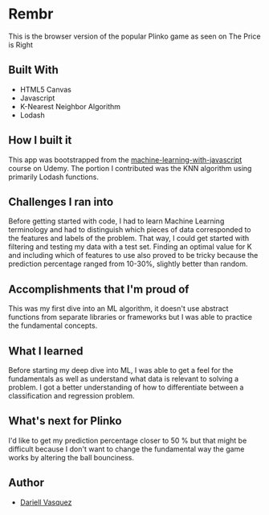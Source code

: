 # Rembr

This is the browser version of the popular Plinko game as seen on The Price is Right

## Built With

* HTML5 Canvas
* Javascript
* K-Nearest Neighbor Algorithm
* Lodash

## How I built it
This app was bootstrapped from the [machine-learning-with-javascript](https://www.udemy.com/machine-learning-with-javascript/) course on Udemy. The portion I contributed was the KNN algorithm using primarily Lodash functions.

## Challenges I ran into
Before getting started with code, I had to learn Machine Learning terminology and had to distinguish which pieces of data corresponded to the features and labels of the problem. That way, I could get started with filtering and testing my data with a test set. Finding an optimal value for K and including which of features to use also proved to be tricky because the prediction percentage ranged from 10-30%, slightly better than random.

## Accomplishments that I'm proud of
This was my first dive into an ML algorithm, it doesn't use abstract functions from separate libraries or frameworks but I was able to practice the fundamental concepts.

## What I learned
Before starting my deep dive into ML, I was able to get a feel for the fundamentals as well as understand what data is relevant to solving a problem. I got a better understanding of how to differentiate between a classification and regression problem.


## What's next for Plinko
I'd like to get my prediction percentage closer to 50 % but that might be difficult because I don't want to change the fundamental way the game works by altering the ball bounciness.

## Author

- [Dariell Vasquez](https://github.com/Dquez)